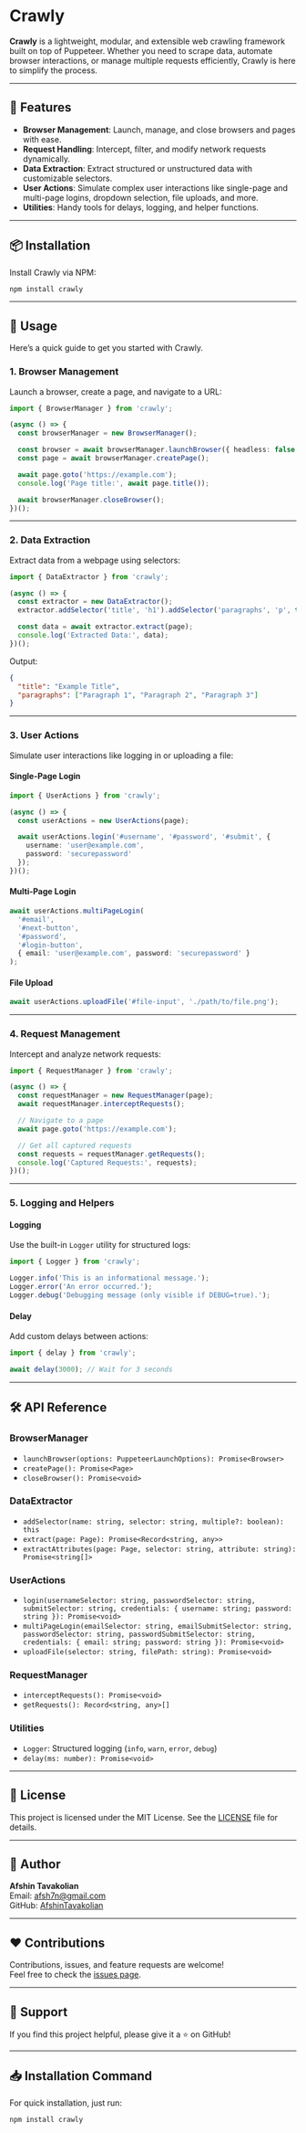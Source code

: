 # Crawly

**Crawly** is a lightweight, modular, and extensible web crawling framework built on top of Puppeteer. Whether you need to scrape data, automate browser interactions, or manage multiple requests efficiently, Crawly is here to simplify the process.

---

## 🚀 Features

- **Browser Management**: Launch, manage, and close browsers and pages with ease.
- **Request Handling**: Intercept, filter, and modify network requests dynamically.
- **Data Extraction**: Extract structured or unstructured data with customizable selectors.
- **User Actions**: Simulate complex user interactions like single-page and multi-page logins, dropdown selection, file uploads, and more.
- **Utilities**: Handy tools for delays, logging, and helper functions.

---

## 📦 Installation

Install Crawly via NPM:

```bash
npm install crawly
```

---

## 🔧 Usage

Here’s a quick guide to get you started with Crawly.

### **1. Browser Management**

Launch a browser, create a page, and navigate to a URL:

```typescript
import { BrowserManager } from 'crawly';

(async () => {
  const browserManager = new BrowserManager();

  const browser = await browserManager.launchBrowser({ headless: false });
  const page = await browserManager.createPage();

  await page.goto('https://example.com');
  console.log('Page title:', await page.title());

  await browserManager.closeBrowser();
})();
```

---

### **2. Data Extraction**

Extract data from a webpage using selectors:

```typescript
import { DataExtractor } from 'crawly';

(async () => {
  const extractor = new DataExtractor();
  extractor.addSelector('title', 'h1').addSelector('paragraphs', 'p', true);

  const data = await extractor.extract(page);
  console.log('Extracted Data:', data);
})();
```

Output:
```json
{
  "title": "Example Title",
  "paragraphs": ["Paragraph 1", "Paragraph 2", "Paragraph 3"]
}
```

---

### **3. User Actions**

Simulate user interactions like logging in or uploading a file:

#### **Single-Page Login**
```typescript
import { UserActions } from 'crawly';

(async () => {
  const userActions = new UserActions(page);

  await userActions.login('#username', '#password', '#submit', {
    username: 'user@example.com',
    password: 'securepassword'
  });
})();
```

#### **Multi-Page Login**
```typescript
await userActions.multiPageLogin(
  '#email', 
  '#next-button', 
  '#password', 
  '#login-button', 
  { email: 'user@example.com', password: 'securepassword' }
);
```

#### **File Upload**
```typescript
await userActions.uploadFile('#file-input', './path/to/file.png');
```

---

### **4. Request Management**

Intercept and analyze network requests:

```typescript
import { RequestManager } from 'crawly';

(async () => {
  const requestManager = new RequestManager(page);
  await requestManager.interceptRequests();

  // Navigate to a page
  await page.goto('https://example.com');

  // Get all captured requests
  const requests = requestManager.getRequests();
  console.log('Captured Requests:', requests);
})();
```

---

### **5. Logging and Helpers**

#### **Logging**
Use the built-in `Logger` utility for structured logs:

```typescript
import { Logger } from 'crawly';

Logger.info('This is an informational message.');
Logger.error('An error occurred.');
Logger.debug('Debugging message (only visible if DEBUG=true).');
```

#### **Delay**
Add custom delays between actions:

```typescript
import { delay } from 'crawly';

await delay(3000); // Wait for 3 seconds
```

---

## 🛠️ API Reference

### **BrowserManager**
- `launchBrowser(options: PuppeteerLaunchOptions): Promise<Browser>`
- `createPage(): Promise<Page>`
- `closeBrowser(): Promise<void>`

### **DataExtractor**
- `addSelector(name: string, selector: string, multiple?: boolean): this`
- `extract(page: Page): Promise<Record<string, any>>`
- `extractAttributes(page: Page, selector: string, attribute: string): Promise<string[]>`

### **UserActions**
- `login(usernameSelector: string, passwordSelector: string, submitSelector: string, credentials: { username: string; password: string }): Promise<void>`
- `multiPageLogin(emailSelector: string, emailSubmitSelector: string, passwordSelector: string, passwordSubmitSelector: string, credentials: { email: string; password: string }): Promise<void>`
- `uploadFile(selector: string, filePath: string): Promise<void>`

### **RequestManager**
- `interceptRequests(): Promise<void>`
- `getRequests(): Record<string, any>[]`

### **Utilities**
- `Logger`: Structured logging (`info`, `warn`, `error`, `debug`)
- `delay(ms: number): Promise<void>`

---

## 📝 License

This project is licensed under the MIT License. See the [LICENSE](./LICENSE) file for details.

---

## 👤 Author

**Afshin Tavakolian**  
Email: [afsh7n@gmail.com](mailto:afsh7n@gmail.com)  
GitHub: [AfshinTavakolian](https://github.com/afsh7n)

---

## ❤️ Contributions

Contributions, issues, and feature requests are welcome!  
Feel free to check the [issues page](https://github.com/afsh7n/crawly/issues).

---

## 🌟 Support

If you find this project helpful, please give it a ⭐ on GitHub!

---

## 📥 Installation Command

For quick installation, just run:

```bash
npm install crawly
```
